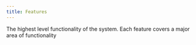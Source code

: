 ```yaml
---
title: Features
---
```


The highest level functionality of the system. Each feature covers a major area of functionality 